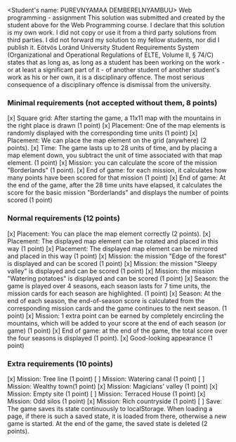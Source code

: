 <Student's name: PUREVNYAMAA DEMBERELNYAMBUU>
<Neptun code: BDAZOV>
Web programming - assignment
This solution was submitted and created by the student above for the Web Programming course.
I declare that this solution is my own work. I did not copy or use it from a third party
solutions from third parties. I did not forward my solution to my fellow students, nor did I publish it.
Eötvös Loránd University Student Requirements System
(Organizational and Operational Regulations of ELTE, Volume II, § 74/C) states that as long as,
as long as a student has been working on the work - or at least a significant part of it - of another student
of another student's work as his or her own, it is a disciplinary offence.
The most serious consequence of a disciplinary offence is dismissal from the university.

### Minimal requirements (not accepted without them, 8 points)

[x] Square grid: After starting the game, a 11x11 map with the mountains in the right place is drawn (1 point)
[x] Placement: One of the map elements is randomly displayed with the corresponding time units (1 point)
[x] Placement: We can place the map element on the grid (anywhere) (2 points).
[x] Time: The game lasts up to 28 units of time, and by placing a map element down, you subtract the unit of time associated with that map element. (1 point)
[x] Mission: you can calculate the score of the mission "Borderlands" (1 point).
[x] End of game: for each mission, it calculates how many points have been scored for that mission (1 point)
[x] End of game: At the end of the game, after the 28 time units have elapsed, it calculates the score for the basic mission "Borderlands" and displays the number of points scored (1 point)

### Normal requirements (12 points)

[x] Placement: You can place the map element correctly (2 points).
[x] Placement: The displayed map element can be rotated and placed in this way (1 point)
[x] Placement: The displayed map element can be mirrored and placed in this way (1 point)
[x] Mission: the mission "Edge of the forest" is displayed and can be scored (1 point)
[x] Mission: the mission "Sleepy valley" is displayed and can be scored (1 point)
[x] Mission: the mission "Watering potatoes" is displayed and can be scored (1 point)
[x] Season: the game is played over 4 seasons, each season lasts for 7 time units, the mission cards for each season are highlighted. (1 point)
[x] Season: At the end of each season, the end-of-season score is calculated from the corresponding mission cards and the game continues to the next season. (1 point)
[x] Mission: 1 extra point can be earned by completely encircling the mountains, which will be added to your score at the end of each season (or game) (1 point)
[x] End of game: at the end of the game, the total score over the four seasons is displayed (1 point).
[x] Good-looking appearance (1 point)

### Extra requirements (10 points)

[x] Mission: Tree line (1 point)
[ ] Mission: Watering canal (1 point)
[ ] Mission: Wealthy town(1 point)
[x] Mission: Magicians' valley (1 point)
[x] Mission: Empty site (1 point)
[ ] Mission: Terraced House (1 point)
[x] Mission: Odd silos (1 point)
[x] Mission: Rich countryside (1 point)
[ ] Save: The game saves its state continuously to localStorage. When loading a page, if there is such a saved state, it is loaded from there, otherwise a new game is started. At the end of the game, the saved state is deleted (2 points).
